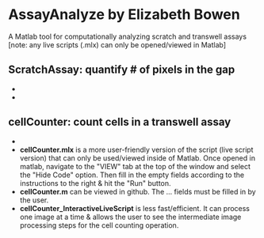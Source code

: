 # AssayAnalyze by Elizabeth Bowen
A Matlab tool for computationally analyzing scratch and transwell assays
[note: any live scripts (.mlx) can only be opened/viewed in Matlab]

## ScratchAssay: quantify # of pixels in the gap
- 
- 
## cellCounter: count cells in a transwell assay
- 
- **cellCounter.mlx** is a more user-friendly version of the script (live script version) that can only be used/viewed inside of Matlab. Once opened in matlab, navigate to the "VIEW" tab at the top of the window and select the "Hide Code" option. Then fill in the empty fields according to the instructions to the right & hit the "Run" button.
- **cellCounter.m** can be viewed in github. The ... fields must be filled in by the user.
- **cellCounter_InteractiveLiveScript** is less fast/efficient. It can process one image at a time & allows the user to see the intermediate image processing steps for the cell counting operation.
